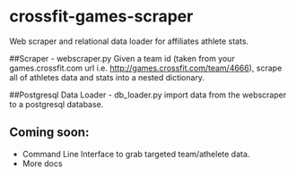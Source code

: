 # crossfit-games-scraper
Web scraper and relational data loader for affiliates athlete stats. 

##Scraper - webscraper.py
Given a team id (taken from your games.crossfit.com url i.e. http://games.crossfit.com/team/4666), scrape all of athletes data and stats into a nested dictionary.

##Postgresql Data Loader - db_loader.py
import data from the webscraper to a postgresql database.


## Coming soon:
- Command Line Interface to grab targeted team/athelete data.
- More docs
